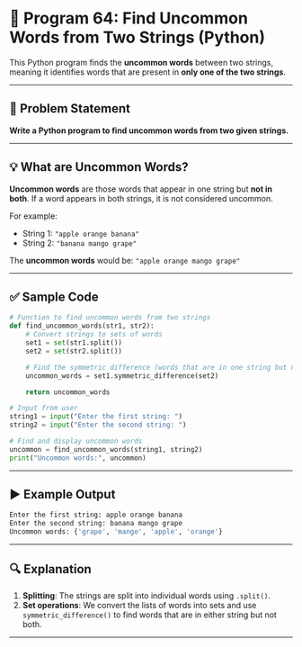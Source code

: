
# 📝 Program 64: Find Uncommon Words from Two Strings (Python)

This Python program finds the **uncommon words** between two strings, meaning it identifies words that are present in **only one of the two strings**.

---

## 📌 Problem Statement

**Write a Python program to find uncommon words from two given strings.**

---

## 💡 What are Uncommon Words?

**Uncommon words** are those words that appear in one string but **not in both**. If a word appears in both strings, it is not considered uncommon.

For example:
- String 1: `"apple orange banana"`
- String 2: `"banana mango grape"`

The **uncommon words** would be: `"apple orange mango grape"`

---

## ✅ Sample Code

```python
# Function to find uncommon words from two strings
def find_uncommon_words(str1, str2):
    # Convert strings to sets of words
    set1 = set(str1.split())
    set2 = set(str2.split())

    # Find the symmetric difference (words that are in one string but not both)
    uncommon_words = set1.symmetric_difference(set2)

    return uncommon_words

# Input from user
string1 = input("Enter the first string: ")
string2 = input("Enter the second string: ")

# Find and display uncommon words
uncommon = find_uncommon_words(string1, string2)
print("Uncommon words:", uncommon)
```

---

## ▶️ Example Output

```bash
Enter the first string: apple orange banana
Enter the second string: banana mango grape
Uncommon words: {'grape', 'mango', 'apple', 'orange'}
```

---

## 🔍 Explanation

1. **Splitting**: The strings are split into individual words using `.split()`.
2. **Set operations**: We convert the lists of words into sets and use `symmetric_difference()` to find words that are in either string but not both.

---
